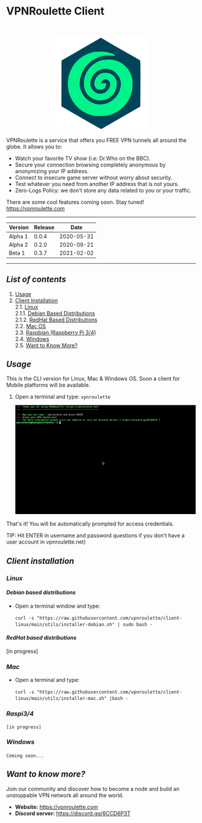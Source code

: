 #  **VPNRoulette Client**
<br>
<p align="center" >
    <img src="vpnroulette-logo.png" width="250">  
<br/>
</p>
VPNRoulette is a service that offers you FREE VPN tunnels all around the globe. It allows you to:

* Watch your favorite TV show (i.e: Dr.Who on the BBC).
* Secure your connection browsing completely anonymous by anonymizing your IP address.
* Connect to insecure game server without worry about security.
* Test whatever you need from another IP address that is not yours.
* Zero-Logs Policy: we don't store any data related to you or your traffic.

There are some cool features coming soon.
Stay tuned!
https://vpnroulette.com

----
| Version | Release | Date |
| ------- | --------|---------- |
| Alpha 1 | 0.0.4 | 2020-05-31 |
| Alpha 2 | 0.2.0 | 2020-09-21 |
| Beta 1  | 0.3.7 | 2021-02-02 |

----

## ***List of contents***  
1. [Usage](#usage)  
2. [Client Installation](#client-installation)  
    2.1. [Linux](#debian-based-distributions)  
        2.1.1. [Debian Based Distributions](#debian-based-distributions)  
        2.1.2. [RedHat Based Distributions](#redhat-based-distributions)  
    2.2. [Mac OS](#mac)  
    2.3. [Raspbian (Raspberry Pi 3/4)](#raspi34)  
    2.4. [Windows](#windows)  
    2.5. [Want to Know More?](#want-to-know-more)  


## ***Usage***
This is the CLI version for Linux, Mac & Windows OS.
Soon a client for Mobile platforms will be available.

1. Open a terminal and type:
`vpnroulette`

   <center> <img src="utils/vpnroulette.gif"> </center>


That's it! You will be automatically prompted for access credentials.  

TIP: Hit ENTER in username and password questions if you don't have a user account in vpnroulette.net)


## ***Client installation***

### ***Linux***  
#### ***Debian based distributions***

  * Open a terminal window and type:


    `curl -s "https://raw.githubusercontent.com/vpnroulette/client-linux/main/utils/installer-debian.sh" | sudo bash -`

    
#### ***RedHat based distributions***

[in progress]

### ***Mac***

   * Open a terminal and type:


       `curl -s "https://raw.githubusercontent.com/vpnroulette/client-linux/main/utils/installer-mac.sh" |bash -`


    

### ***Raspi3/4***

    [in progress]


### ***Windows***

   `Coming soon...`


## ***Want to know more?***

Join our community and discover how to become a node and build an unstoppable VPN network all around the world.

* **Website:** https://vpnroulette.com
* **Discord server:** https://discord.gg/6CCD6P3T  
